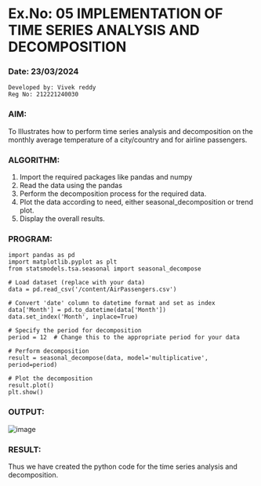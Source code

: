 # Ex.No: 05  IMPLEMENTATION OF TIME SERIES ANALYSIS AND DECOMPOSITION
### Date: 23/03/2024
```
Developed by: Vivek reddy
Reg No: 212221240030
```


### AIM:
To Illustrates how to perform time series analysis and decomposition on the monthly average temperature of a city/country and for airline passengers.

### ALGORITHM:
1. Import the required packages like pandas and numpy
2. Read the data using the pandas
3. Perform the decomposition process for the required data.
4. Plot the data according to need, either seasonal_decomposition or trend plot.
5. Display the overall results.

### PROGRAM:
```
import pandas as pd
import matplotlib.pyplot as plt
from statsmodels.tsa.seasonal import seasonal_decompose

# Load dataset (replace with your data)
data = pd.read_csv('/content/AirPassengers.csv')

# Convert 'date' column to datetime format and set as index
data['Month'] = pd.to_datetime(data['Month'])
data.set_index('Month', inplace=True)

# Specify the period for decomposition
period = 12  # Change this to the appropriate period for your data

# Perform decomposition
result = seasonal_decompose(data, model='multiplicative', period=period)

# Plot the decomposition
result.plot()
plt.show()
```

### OUTPUT:
![image](https://github.com/Vivekreddy8360/TSA_EXP5/assets/94525701/bdad99de-b103-4b11-bc5a-ca71dbdffd6f)
### RESULT:
Thus we have created the python code for the time series analysis and decomposition.
